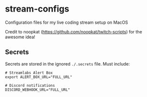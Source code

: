 # stream-configs

Configuration files for my live coding stream setup on MacOS

Credit to noopkat (https://github.com/noopkat/twitch-scripts) for
the awesome idea!

## Secrets

Secrets are stored in the ignored `./.secrets` file. Must include:

```
# Streamlabs Alert Box
export ALERT_BOX_URL="FULL_URL"

# Discord notifications
DISCORD_WEBHOOK_URL="FULL_URL"
```
